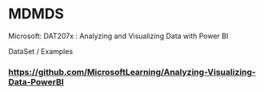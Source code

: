 # MDMDS
Microsoft: DAT207x : Analyzing and Visualizing Data with Power BI

DataSet / Examples

###  https://github.com/MicrosoftLearning/Analyzing-Visualizing-Data-PowerBI